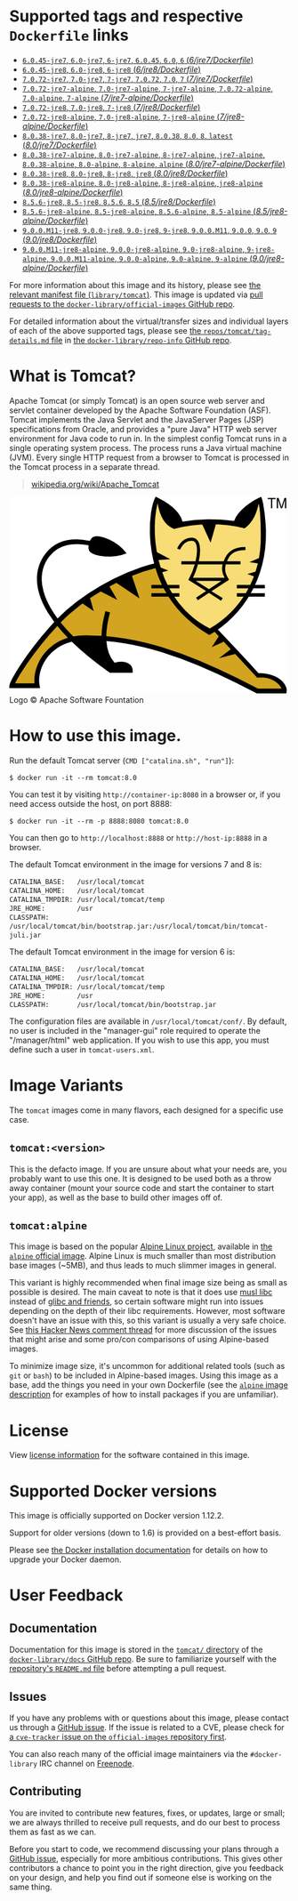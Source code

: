 # Supported tags and respective `Dockerfile` links

-	[`6.0.45-jre7`, `6.0-jre7`, `6-jre7`, `6.0.45`, `6.0`, `6` (*6/jre7/Dockerfile*)](https://github.com/docker-library/tomcat/blob/81c66e2e695ad5548b726841c00512a9acf18eb5/6/jre7/Dockerfile)
-	[`6.0.45-jre8`, `6.0-jre8`, `6-jre8` (*6/jre8/Dockerfile*)](https://github.com/docker-library/tomcat/blob/81c66e2e695ad5548b726841c00512a9acf18eb5/6/jre8/Dockerfile)
-	[`7.0.72-jre7`, `7.0-jre7`, `7-jre7`, `7.0.72`, `7.0`, `7` (*7/jre7/Dockerfile*)](https://github.com/docker-library/tomcat/blob/2b55df5b9feaa7b8354e8b2419a88e494a110621/7/jre7/Dockerfile)
-	[`7.0.72-jre7-alpine`, `7.0-jre7-alpine`, `7-jre7-alpine`, `7.0.72-alpine`, `7.0-alpine`, `7-alpine` (*7/jre7-alpine/Dockerfile*)](https://github.com/docker-library/tomcat/blob/81c66e2e695ad5548b726841c00512a9acf18eb5/7/jre7-alpine/Dockerfile)
-	[`7.0.72-jre8`, `7.0-jre8`, `7-jre8` (*7/jre8/Dockerfile*)](https://github.com/docker-library/tomcat/blob/2b55df5b9feaa7b8354e8b2419a88e494a110621/7/jre8/Dockerfile)
-	[`7.0.72-jre8-alpine`, `7.0-jre8-alpine`, `7-jre8-alpine` (*7/jre8-alpine/Dockerfile*)](https://github.com/docker-library/tomcat/blob/81c66e2e695ad5548b726841c00512a9acf18eb5/7/jre8-alpine/Dockerfile)
-	[`8.0.38-jre7`, `8.0-jre7`, `8-jre7`, `jre7`, `8.0.38`, `8.0`, `8`, `latest` (*8.0/jre7/Dockerfile*)](https://github.com/docker-library/tomcat/blob/9440e94bb99dbb82354c6e46a86a4f3228021956/8.0/jre7/Dockerfile)
-	[`8.0.38-jre7-alpine`, `8.0-jre7-alpine`, `8-jre7-alpine`, `jre7-alpine`, `8.0.38-alpine`, `8.0-alpine`, `8-alpine`, `alpine` (*8.0/jre7-alpine/Dockerfile*)](https://github.com/docker-library/tomcat/blob/9440e94bb99dbb82354c6e46a86a4f3228021956/8.0/jre7-alpine/Dockerfile)
-	[`8.0.38-jre8`, `8.0-jre8`, `8-jre8`, `jre8` (*8.0/jre8/Dockerfile*)](https://github.com/docker-library/tomcat/blob/9440e94bb99dbb82354c6e46a86a4f3228021956/8.0/jre8/Dockerfile)
-	[`8.0.38-jre8-alpine`, `8.0-jre8-alpine`, `8-jre8-alpine`, `jre8-alpine` (*8.0/jre8-alpine/Dockerfile*)](https://github.com/docker-library/tomcat/blob/9440e94bb99dbb82354c6e46a86a4f3228021956/8.0/jre8-alpine/Dockerfile)
-	[`8.5.6-jre8`, `8.5-jre8`, `8.5.6`, `8.5` (*8.5/jre8/Dockerfile*)](https://github.com/docker-library/tomcat/blob/e7a7901e48c2f4d4fd7e150623b9a9f44e14866e/8.5/jre8/Dockerfile)
-	[`8.5.6-jre8-alpine`, `8.5-jre8-alpine`, `8.5.6-alpine`, `8.5-alpine` (*8.5/jre8-alpine/Dockerfile*)](https://github.com/docker-library/tomcat/blob/e7a7901e48c2f4d4fd7e150623b9a9f44e14866e/8.5/jre8-alpine/Dockerfile)
-	[`9.0.0.M11-jre8`, `9.0.0-jre8`, `9.0-jre8`, `9-jre8`, `9.0.0.M11`, `9.0.0`, `9.0`, `9` (*9.0/jre8/Dockerfile*)](https://github.com/docker-library/tomcat/blob/6579c4d21893ec4043387a906ac6d22394a06d22/9.0/jre8/Dockerfile)
-	[`9.0.0.M11-jre8-alpine`, `9.0.0-jre8-alpine`, `9.0-jre8-alpine`, `9-jre8-alpine`, `9.0.0.M11-alpine`, `9.0.0-alpine`, `9.0-alpine`, `9-alpine` (*9.0/jre8-alpine/Dockerfile*)](https://github.com/docker-library/tomcat/blob/6579c4d21893ec4043387a906ac6d22394a06d22/9.0/jre8-alpine/Dockerfile)

For more information about this image and its history, please see [the relevant manifest file (`library/tomcat`)](https://github.com/docker-library/official-images/blob/master/library/tomcat). This image is updated via [pull requests to the `docker-library/official-images` GitHub repo](https://github.com/docker-library/official-images/pulls?q=label%3Alibrary%2Ftomcat).

For detailed information about the virtual/transfer sizes and individual layers of each of the above supported tags, please see [the `repos/tomcat/tag-details.md` file](https://github.com/docker-library/repo-info/blob/master/repos/tomcat/tag-details.md) in [the `docker-library/repo-info` GitHub repo](https://github.com/docker-library/repo-info).

# What is Tomcat?

Apache Tomcat (or simply Tomcat) is an open source web server and servlet container developed by the Apache Software Foundation (ASF). Tomcat implements the Java Servlet and the JavaServer Pages (JSP) specifications from Oracle, and provides a "pure Java" HTTP web server environment for Java code to run in. In the simplest config Tomcat runs in a single operating system process. The process runs a Java virtual machine (JVM). Every single HTTP request from a browser to Tomcat is processed in the Tomcat process in a separate thread.

> [wikipedia.org/wiki/Apache_Tomcat](https://en.wikipedia.org/wiki/Apache_Tomcat)

![logo](https://raw.githubusercontent.com/docker-library/docs/8e31eb93a02d504d0cfe1da435aa31b377fc627d/tomcat/logo.png)Logo &copy; Apache Software Fountation

# How to use this image.

Run the default Tomcat server (`CMD ["catalina.sh", "run"]`):

```console
$ docker run -it --rm tomcat:8.0
```

You can test it by visiting `http://container-ip:8080` in a browser or, if you need access outside the host, on port 8888:

```console
$ docker run -it --rm -p 8888:8080 tomcat:8.0
```

You can then go to `http://localhost:8888` or `http://host-ip:8888` in a browser.

The default Tomcat environment in the image for versions 7 and 8 is:

	CATALINA_BASE:   /usr/local/tomcat
	CATALINA_HOME:   /usr/local/tomcat
	CATALINA_TMPDIR: /usr/local/tomcat/temp
	JRE_HOME:        /usr
	CLASSPATH:       /usr/local/tomcat/bin/bootstrap.jar:/usr/local/tomcat/bin/tomcat-juli.jar

The default Tomcat environment in the image for version 6 is:

	CATALINA_BASE:   /usr/local/tomcat
	CATALINA_HOME:   /usr/local/tomcat
	CATALINA_TMPDIR: /usr/local/tomcat/temp
	JRE_HOME:        /usr
	CLASSPATH:       /usr/local/tomcat/bin/bootstrap.jar

The configuration files are available in `/usr/local/tomcat/conf/`. By default, no user is included in the "manager-gui" role required to operate the "/manager/html" web application. If you wish to use this app, you must define such a user in `tomcat-users.xml`.

# Image Variants

The `tomcat` images come in many flavors, each designed for a specific use case.

## `tomcat:<version>`

This is the defacto image. If you are unsure about what your needs are, you probably want to use this one. It is designed to be used both as a throw away container (mount your source code and start the container to start your app), as well as the base to build other images off of.

## `tomcat:alpine`

This image is based on the popular [Alpine Linux project](http://alpinelinux.org), available in [the `alpine` official image](https://hub.docker.com/_/alpine). Alpine Linux is much smaller than most distribution base images (~5MB), and thus leads to much slimmer images in general.

This variant is highly recommended when final image size being as small as possible is desired. The main caveat to note is that it does use [musl libc](http://www.musl-libc.org) instead of [glibc and friends](http://www.etalabs.net/compare_libcs.html), so certain software might run into issues depending on the depth of their libc requirements. However, most software doesn't have an issue with this, so this variant is usually a very safe choice. See [this Hacker News comment thread](https://news.ycombinator.com/item?id=10782897) for more discussion of the issues that might arise and some pro/con comparisons of using Alpine-based images.

To minimize image size, it's uncommon for additional related tools (such as `git` or `bash`) to be included in Alpine-based images. Using this image as a base, add the things you need in your own Dockerfile (see the [`alpine` image description](https://hub.docker.com/_/alpine/) for examples of how to install packages if you are unfamiliar).

# License

View [license information](https://www.apache.org/licenses/LICENSE-2.0) for the software contained in this image.

# Supported Docker versions

This image is officially supported on Docker version 1.12.2.

Support for older versions (down to 1.6) is provided on a best-effort basis.

Please see [the Docker installation documentation](https://docs.docker.com/installation/) for details on how to upgrade your Docker daemon.

# User Feedback

## Documentation

Documentation for this image is stored in the [`tomcat/` directory](https://github.com/docker-library/docs/tree/master/tomcat) of the [`docker-library/docs` GitHub repo](https://github.com/docker-library/docs). Be sure to familiarize yourself with the [repository's `README.md` file](https://github.com/docker-library/docs/blob/master/README.md) before attempting a pull request.

## Issues

If you have any problems with or questions about this image, please contact us through a [GitHub issue](https://github.com/docker-library/tomcat/issues). If the issue is related to a CVE, please check for [a `cve-tracker` issue on the `official-images` repository first](https://github.com/docker-library/official-images/issues?q=label%3Acve-tracker).

You can also reach many of the official image maintainers via the `#docker-library` IRC channel on [Freenode](https://freenode.net).

## Contributing

You are invited to contribute new features, fixes, or updates, large or small; we are always thrilled to receive pull requests, and do our best to process them as fast as we can.

Before you start to code, we recommend discussing your plans through a [GitHub issue](https://github.com/docker-library/tomcat/issues), especially for more ambitious contributions. This gives other contributors a chance to point you in the right direction, give you feedback on your design, and help you find out if someone else is working on the same thing.
